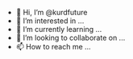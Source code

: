 - 👋 Hi, I’m @kurdfuture
- 👀 I’m interested in ...
- 🌱 I’m currently learning ...
- 💞️ I’m looking to collaborate on ...
- 📫 How to reach me ...

<!---
Mikaelomar/Mikaelomar is a ✨ special ✨ repository because its `README.md` (this file) appears on your GitHub profile.
You can click the Preview link to take a look at your changes.
--->
